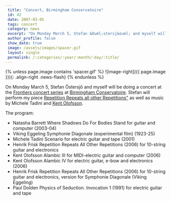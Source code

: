 ```yaml
---
 title: "Concert, Birmingham Conservatoire"
 id: 42
 date: 2007-03-05
 tags: concert
 category: news
 excerpt: "On Monday March 5, Stefan &Ouml;stersj&ouml; and myself will be doing a concert at the Frontiers concert series at Birmingham Conservatoire. Stefan will perform my piece Repetition Repeats all other R..."
 author_profile: false
 show_date: true
 image: /assets/images/spacer.gif
 layout: single
 permalink: /:categories/:year/:month/:day/:title/
---
```

{% unless page.image contains 'spacer.gif' %}
   ![image-right]({{ page.image }}){: .align-right .news-flash}
{% endunless %}

On Monday March 5, Stefan &Ouml;stersj&ouml; and myself will be doing a concert at the <a href="http://www.conservatoire.uce.ac.uk/calendar/frontiers-stefan-0214stersj0246?m=3&y=2007&calid=calTable">Frontiers concert series</a> at <a href="http://www.conservatoire.uce.ac.uk/">Birmingham Conservatoire</a>. Stefan will perform my piece <a href="http://www.henrikfrisk.com/index.jsp?metaId=music&id=comp&field=id&query=8&show=1#8">Repetition Repeats all other Repetitions"</a> as well as music by Michele Tadini and <a href="http://www.kentolofosson.com">Kent Olofsson</a>.



The program:
<ul>
<li>Natasha Barrett Where Shadows Do For Bodies Stand for guitar and computer (2003-04)</li>
<li>Viking Eggeling Symphonie Diagonale (experimental film) (1923-25)</li>
<li>Michele Tadini Scenario for electric guitar and tape (2001)</li>
<li>Henrik Frisk Repetition Repeats All Other Repetitions (2006) for 10-string guitar and electronics</li>
<li>Kent Olofsson Alambic III for MIDI-electric guitar and computer (2006)</li>
<li>Kent Olofsson Alambic IV for electric guitar, e-bow and electronics (2006)</li>
<li>Henrik Frisk Repetition Repeats All Other Repetitions (2006) for 10-string guitar and electronics, version for Symphonie Diagonale (Viking Eggeling)</li>
<li>Paul Dolden Physics of Seduction. Invocation 1 (1991) for electric guitar and tape</li>
</ul>


